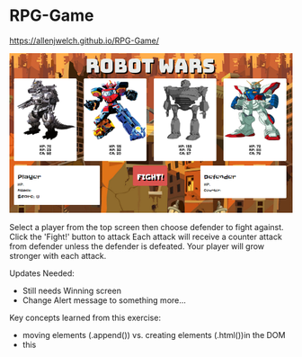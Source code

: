 # RPG-Game

https://allenjwelch.github.io/RPG-Game/

![title image](RobotWars.PNG)

Select a player from the top screen then choose defender to fight against. 
Click the 'Fight!' button to attack 
Each attack will receive a counter attack from defender unless the defender is defeated. 
Your player will grow stronger with each attack. 


Updates Needed:
- Still needs Winning screen
- Change Alert message to something more...

Key concepts learned from this exercise:
- moving elements (.append()) vs. creating elements (.html())in the DOM
- this

